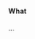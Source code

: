 <link rel="stylesheet" href="{{baseUrl}}/css/textbook.css">

<div class="website-content">

#### What

<div id="main">

...

</div>
</div>
